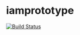 # iamprototype
[![Build Status](https://travis-ci.org/6congyao/iamprototype.svg?branch=master)](https://travis-ci.org/6congyao/iamprototype)
